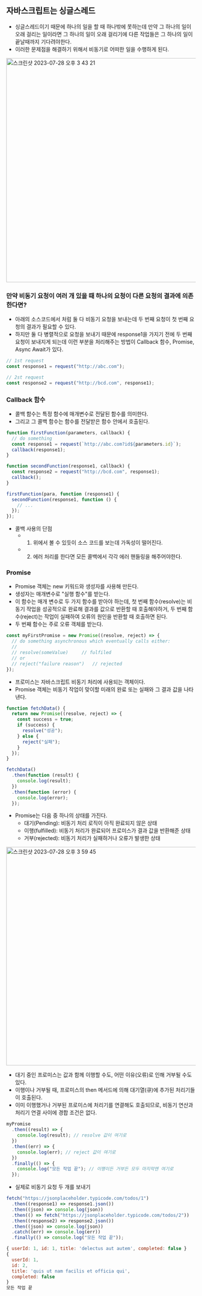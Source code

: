 ## 자바스크립트는 싱글스레드

- 싱글스레드이기 때문에 하나의 일을 할 때 하나밖에 못하는데 만약 그 하나의 일이 오래 걸리는 일이라면 그 하나의 일이 오래 걸리기에 다른 작업들은 그 하나의 일이 끝날때까지 기다려야한다.
- 이러한 문제점을 해결하기 위해서 비동기로 어떠한 일을 수행하게 된다.

<img width="594" alt="스크린샷 2023-07-28 오후 3 43 21" src="https://github.com/ehdgusdl9177/NodeJs/assets/75515697/5a138475-00c6-44a9-abea-736405b8c923">

### 만약 비동기 요청이 여러 개 있을 때 하나의 요청이 다른 요청의 결과에 의존한다면?

- 아래의 소스코드에서 처럼 둘 다 비동기 요청을 보내는데 두 번째 요청이 첫 번째 요청의 결과가 필요할 수 있다.
- 하지만 둘 다 병렬적으로 요청을 보내기 때문에 response1을 가지기 전에 두 번째 요청이 보내지게 되는데 이런 부분을 처리해주는 방법이 Callback 함수, Promise, Async Await가 있다.

```js
// 1st request
const response1 = request("http://abc.com");

// 2st request
const response2 = request("http://bcd.com", response1);
```

### Callback 함수

- 콜백 함수는 특정 함수에 매개변수로 전달된 함수를 의미한다.
- 그리고 그 콜백 함수는 함수를 전달받은 함수 안에서 호출된다.

```js
function firstFunction(parameters, callback) {
  // do something
  const response1 = request(`http://abc.com?id${parameters.id}`);
  callback(response1);
}

function secondFunction(response1, callback) {
  const response2 = request("http://bcd.com", response1);
  callback();
}

firstFunction(para, function (response1) {
  secondFunction(response1, function () {
    // ...
  });
});
```

- 콜백 사용의 단점
  - 1. 위에서 볼 수 있듯이 소스 코드를 보는데 가독성이 떨어진다.
  - 2. 에러 처리를 한다면 모든 콜백에서 각각 에러 핸들링을 해주어야한다.

### Promise

- Promise 객체는 new 키워드와 생성자를 사용해 만든다.
- 생성자는 매개변수로 "실행 함수"를 받는다.
- 이 함수는 매개 변수로 두 가지 함수를 받아야 하는데, 첫 번째 함수(resolve)는 비동기 작업을 성공적으로 완료해 결과를 값으로 반환할 때 호출해야하거, 두 번째 함수(reject)는 작업이 실패하여 오류의 원인을 반환할 때 호출하면 된다.
- 두 번째 함수는 주로 오류 객체를 받는다.

```js
const myFirstPromise = new Promise((resolve, reject) => {
  // do something asynchronous which eventually calls either:
  //
  // resolve(someValue)     // fulfiled
  // or
  // reject("failure reason")   // rejected
});
```

- 프로미스는 자바스크립트 비동기 처리에 사용되는 객체이다.
- Promise 객체는 비동기 작업이 맞이할 미래의 완료 또는 실패와 그 결과 값을 나타낸다.

```js
function fetchData() {
  return new Promise((resolve, reject) => {
    const success = true;
    if (success) {
      resolve("성공");
    } else {
      reject("실패");
    }
  });
}

fetchData()
  .then(function (result) {
    console.log(result);
  })
  .then(function (error) {
    console.log(error);
  });
```

- Promise는 다음 중 하나의 상태를 가진다.
  - 대기(Pending): 비동기 처리 로직이 아직 완료되지 않은 상태
  - 이행(fulfilled): 비동기 처리가 완료되어 프로미스가 결과 값을 반환해준 상태
  - 거부(rejected): 비동기 처리가 실패하거나 오류가 발생한 상태

<img width="579" alt="스크린샷 2023-07-28 오후 3 59 45" src="https://github.com/ehdgusdl9177/NodeJs/assets/75515697/3d09eb7f-9ba7-4ed2-92d1-7d51281b658f">

- 대기 중인 프로미스는 값과 함께 이행할 수도, 어떤 이유(오류)로 인해 거부될 수도 있다.
- 이행이나 거부될 때, 프로미스의 then 메서드에 의해 대기열(큐)에 추가된 처리기들이 호출된다.
- 이미 이행했거나 거부된 프로미스에 처리기를 연결해도 호출되므로, 비동기 연산과 처리기 연결 사이에 경합 조건은 없다.

```js
myPromise
  .then((result) => {
    console.log(result); // resolve 값이 여기로
  })
  .then((err) => {
    console.log(err); // reject 값이 여기로
  })
  .finally(() => {
    console.log("모든 작업 끝"); // 이행이든 거부든 모두 마지막엔 여기로
  });
```

- 실제로 비동기 요청 두 개를 보내기

```js
fetch("https://jsonplaceholder.typicode.com/todos/1")
  .then((response1) => response1.json())
  .then((json) => console.log(json))
  .then(() => fetch("https://jsonplaceholder.typicode.com/todos/2"))
  .then((response2) => response2.json())
  .then((json) => console.log(json))
  .catch((err) => console.log(err))
  .finally(() => console.log("모든 작업 끝"));
```

```js
{ userId: 1, id: 1, title: 'delectus aut autem', completed: false }
{
  userId: 1,
  id: 2,
  title: 'quis ut nam facilis et officia qui',
  completed: false
}
모든 작업 끝
```
